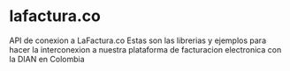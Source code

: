 # lafactura.co
API de conexion a LaFactura.co
Estas son las librerias y ejemplos para hacer la interconexion a nuestra plataforma de facturacion electronica con la DIAN en Colombia
